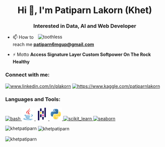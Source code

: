<h1 align="center">Hi 👋, I'm Patiparn Lakorn (Khet)</h1>
<h3 align="center">Interested in Data, AI and Web Developer</h3>

<img align="right" alt="toothless" width="400" src="https://upload.wikimedia.org/wikipedia/commons/f/fc/Toothless-dancing-toothless.gif">


[comment]:< 🌱 I’m currently learning **CSS.>

- 📫 How to reach me **patiparn6mgup@gmail.com**

- ⚡ Motto **Access Signature Layer Custom Softpower On The Rock Healthy**

<h3 align="left">Connect with me:</h3>
<p align="left">
<a href="https://linkedin.com/in/plakorn" target="blank"><img align="center" src="https://raw.githubusercontent.com/rahuldkjain/github-profile-readme-generator/master/src/images/icons/Social/linked-in-alt.svg" alt="www.linkedin.com/in/plakorn" height="30" width="40" /></a>
<a href="https://www.kaggle.com/patiparnlakorn" target="blank"><img align="center" src="https://raw.githubusercontent.com/rahuldkjain/github-profile-readme-generator/master/src/images/icons/Social/kaggle.svg" alt="https://www.kaggle.com/patiparnlakorn" height="30" width="40" /></a>
</p>

<h3 align="left">Languages and Tools:</h3>
<p align="left"> <a href="https://www.gnu.org/software/bash/" target="_blank" rel="noreferrer"> <img src="https://www.vectorlogo.zone/logos/gnu_bash/gnu_bash-icon.svg" alt="bash" width="40" height="40"/> </a> <a href="https://www.java.com" target="_blank" rel="noreferrer"> <img src="https://raw.githubusercontent.com/devicons/devicon/master/icons/java/java-original.svg" alt="java" width="40" height="40"/> </a> <a href="https://pandas.pydata.org/" target="_blank" rel="noreferrer"> <img src="https://raw.githubusercontent.com/devicons/devicon/2ae2a900d2f041da66e950e4d48052658d850630/icons/pandas/pandas-original.svg" alt="pandas" width="40" height="40"/> </a> <a href="https://www.python.org" target="_blank" rel="noreferrer"> <img src="https://raw.githubusercontent.com/devicons/devicon/master/icons/python/python-original.svg" alt="python" width="40" height="40"/> </a> <a href="https://scikit-learn.org/" target="_blank" rel="noreferrer"> <img src="https://upload.wikimedia.org/wikipedia/commons/0/05/Scikit_learn_logo_small.svg" alt="scikit_learn" width="40" height="40"/> </a> <a href="https://seaborn.pydata.org/" target="_blank" rel="noreferrer"> <img src="https://seaborn.pydata.org/_images/logo-mark-lightbg.svg" alt="seaborn" width="40" height="40"/> </a> </p>

<p><img align="left" src="https://github-readme-stats.vercel.app/api/top-langs?username=khetpatiparn&show_icons=true&locale=en&layout=compact" alt="khetpatiparn" /></p>

<p>&nbsp;<img align="center" src="https://github-readme-stats.vercel.app/api?username=khetpatiparn&show_icons=true&locale=en" alt="khetpatiparn" /></p>

<p><img align="center" src="https://github-readme-streak-stats.herokuapp.com/?user=khetpatiparn&" alt="khetpatiparn" /></p>
